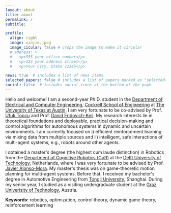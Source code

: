 ```yaml
---
layout: about
title: about
permalink: /
subtitle:

profile:
  align: right
  image: xinjie.jpeg
  image_cicular: false # crops the image to make it circular
  # address: >
  #   <p>555 your office number</p>
  #   <p>123 your address street</p>
  #   <p>Your City, State 12345</p>

news: true  # includes a list of news items
selected_papers: false # includes a list of papers marked as "selected={true}"
social: false  # includes social icons at the bottom of the page
---
```


<!-- Write your biography here. Tell the world about yourself. Link to your favorite [subreddit](http://reddit.com). You can put a picture in, too. The code is already in, just name your picture `prof_pic.jpg` and put it in the `img/` folder.

Put your address / P.O. box / other info right below your picture. You can also disable any these elements by editing `profile` property of the YAML header of your `_pages/about.md`. Edit `_bibliography/papers.bib` and Jekyll will render your [publications page](/al-folio/publications/) automatically.

Link to your social media connections, too. This theme is set up to use [Font Awesome icons](http://fortawesome.github.io/Font-Awesome/) and [Academicons](https://jpswalsh.github.io/academicons/), like the ones below. Add your Facebook, Twitter, LinkedIn, Google Scholar, or just disable all of them. -->

<!-- Hello and welcome! I am a Master's student at the Department of [Cognitive Robotics (CoR)](https://www.tudelft.nl/3me/over/afdelingen/cognitive-robotics-cor) at the Delft University of Technology, working with [Prof. Javier Alonso-Mora](https://www.autonomousrobots.nl/). I am interested in developing robust algorithms for control, planning, and decision-making of autonomous systems in dynamic and uncertain environments. In particular, I am motivated by enabling robots to interact safely and efficiently with one another and with humans. 


Before that, I received my bachelor's degree with honor in Automotive Engineering from [Tongji University](https://en.tongji.edu.cn/index.htm), Shanghai. During my senior year, I studied as a visiting undergraduate student at [Graz Univerisity of Technology](https://www.tugraz.at/en/home/), Austria. My [bachelor's thesis](/projects/bachelor_thesis/) was on interactive imitation learning of robot tasks, supervised by Prof. Youling Yu at the [College of Electronic and Information Engineering](https://see-en.tongji.edu.cn/). There, my work was rated as *Outstanding Bachelor Thesis* at Tongji University.

**I am working on my master's thesis and finished the first project from June to October 2022 (topics: game-theoretic planning, objective inference, model-based RL), which is available on the 'projects' page.** -->

Hello and welcome! I am a second-year Ph.D. student in the [Department of Electrical and Computer Engineering](https://www.ece.utexas.edu/), [Cockrell School of Engineering](https://cockrell.utexas.edu/) at [The University of Texas at Austin](https://www.utexas.edu/). I am very fortunate to be co-advised by Prof. [Ufuk Topcu](https://www.ae.utexas.edu/people/faculty/faculty-directory/topcu) and Prof. [David Fridovich-Keil](https://dfridovi.github.io/). My research interests lie in theoretical foundations and deployable, practical decision-making and control algorithms for autonomous systems in dynamic and uncertain environments. I am currently focused on i) efficient reinforcement learning via mixing data from multiple sources and ii) intelligent, safe interactions of multi-agent systems, e.g., robots around other agents.

I obtained a master's degree (the highest cum laude distinction) in Robotics from the [Department of Cognitive Robotics (CoR)](https://www.tudelft.nl/3me/over/afdelingen/cognitive-robotics-cor) at the [Delft University of Technology](https://www.tudelft.nl/en/), Netherlands, where I was very fortunate to be advised by Prof. [Javier Alonso-Mora](https://www.autonomousrobots.nl/). My master's thesis was on game-theoretic motion planning for multi-agent systems. Before that, I received my bachelor's degree in Automotive Engineering from [Tongji University](https://en.tongji.edu.cn/p/#/), Shanghai. During my senior year, I studied as a visiting undergraduate student at the [Graz Univerisity of Technology](https://www.tugraz.at/en/home/), Austria. 

**Keywords:** robotics, optimization, control theory, dynamic game theory, reinforcement learning

<br>
